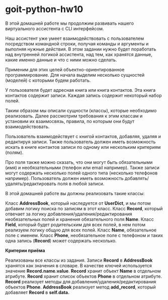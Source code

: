 # goit-python-hw10

В этой домашней работе мы продолжим развивать нашего виртуального ассистента с CLI интерфейсом.

Наш ассистент уже умеет взаимодействовать с пользователем посредством командной строки, получая команды и аргументы и выполняя нужные действия. В этом задании нужно будет поработать над внутренней логикой ассистента, над тем, как хранятся данные, какие именно данные и что с ними можно сделать.

Применим для этих целей объектно-ориентированное программирование. Для начала выделим несколько сущностей (моделей) с которыми будем работать.

У пользователя будет адресная книга или книга контактов. Эта книга контактов содержит записи. Каждая запись содержит некоторый набор полей.

Таким образом мы описали сущности (классы), которые необходимо реализовать. Далее рассмотрим требования к этим классам и установим их взаимосвязь, правила, по которым они будут взаимодействовать.

Пользователь взаимодействует с книгой контактов, добавляя, удаляя и редактируя записи. Также пользователь должен иметь возможность искать в книге контактов записи по одному или нескольким критериям (полям).

Про поля также можно сказать, что они могут быть обязательными (имя) и необязательными (телефон или email например). Также записи могут содержать несколько полей одного типа (несколько телефонов например). Пользователь должен иметь возможность добавлять/удалять/редактировать поля в любой записи.

В этой домашней работе вы должны реализовать такие классы:

Класс **AddressBook**, который наследуется от **UserDict**, и мы потом добавим логику поиска по записям в этот класс.
Класс **Record**, который отвечает за логику добавления/удаления/редактирования необязательных полей и хранения обязательного поля **Name**.
Класс **Field**, который будет родительским для всех полей, в нем потом реализуем логику общую для всех полей.
Класс **Name**, обязательное поле с именем.
Класс **Phone**, необязательное поле с телефоном и таких одна запись (**Record**) может содержать несколько.

**Критерии приёма**


Реализованы все классы из задания.
Записи **Record** в **AddressBook** хранятся как значения в словаре. В качестве ключей используется значение **Record.name.value**.
**Record** хранит объект **Name** в отдельном атрибуте.
**Record** хранит список объектов **Phone** в отдельном атрибуте.
**Record** реализует методы для добавления/удаления/редактирования объектов **Phone**.
**AddressBook** реализует метод **add_record**, который добавляет **Record** в **self.data.**